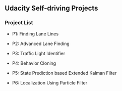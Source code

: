 ## Udacity Self-driving Projects

### Project List

* P1: Finding Lane Lines

* P2: Advanced Lane Finding

* P3: Traffic Light Identifier

* P4: Behavior Cloning

* P5: State Prediction based Extended Kalman Filter

* P6: Localization Using Particle Filter
